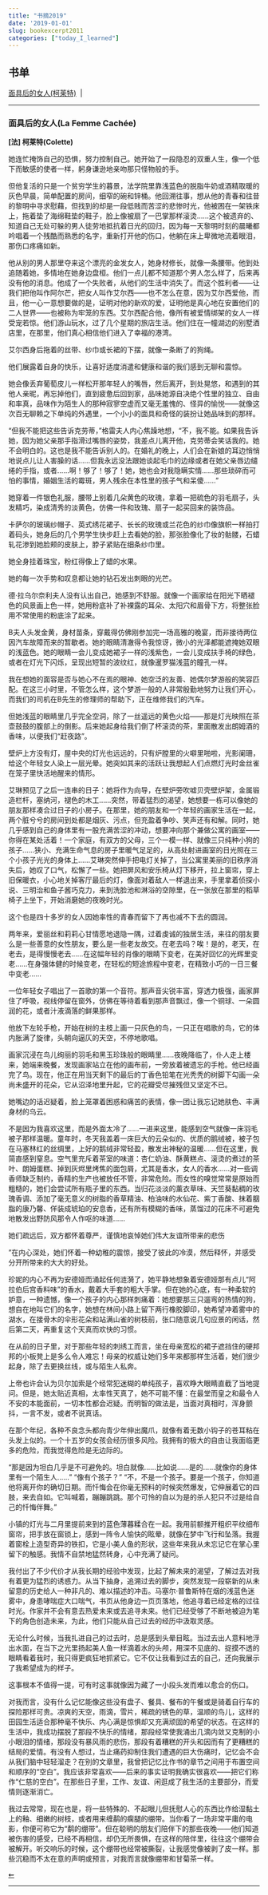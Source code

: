 ```yaml
---
title: "书摘2019"
date: '2019-01-01'
slug: bookexcerpt2011
categories: ["today_I_learned"]
---
```


<div id="header">

## 书单
<a href="#面具后的女人">面具后的女人(柯莱特)</a>&nbsp;&nbsp;|&nbsp;&nbsp;

----------------------------------

<div id="面具后的女人">

### 面具后的女人(La Femme Cachée)
__[法] 柯莱特(Colette)__

她连忙掩饰自己的恐惧，努力控制自己。她开始了一段隐忍的双重人生，像一个低下而敏感的使者一样，躬身谦逊地亲吻那只怪物般的手。

但他复活的只是一个贫穷学生的暮景，法学院里靠浅蓝色的脱脂牛奶或酒精取暖的灰色早晨，简单配置的房间，细窄的碗和锌桶。他回溯往事，想从他的青春和往昔的黎明中寻求慰藉，但找到的却是一段低贱而苦涩的悲惨时光，他被困在一架铁床上，拖着垫了海绵鞋垫的鞋子，脸上像被扇了一巴掌那样滚烫……这个被遗弃的、知道自己无处可躲的男人徒劳地抵抗着日光的回归，因为每一天黎明时刻的晨曦都吟唱着一个残酷而熟悉的名字，重新打开他的伤口，他躺在床上卑微地流着眼泪，那伤口疼痛如新。

他从别的男人那里夺来这个漂亮的金发女人，她身材修长，就像一条腰带。他到处追随着她，多情地在她身边盘桓。他们一点儿都不知道那个男人怎么样了，后来再没有他的消息。他成了一个失败者，从他们的生活中消失了。而这个胜利者——让我们把他叫作阿尔芒，把女人叫作艾尔西——也不怎么在意，因为艾尔西爱他，而且，他一心一意想要做的是，证明对他的新欢的爱，证明他是真心地在安置他们的二人世界——也被称为牢笼的东西。艾尔西配合他，像所有被爱情绑架的女人一样受宠若惊。他们游山玩水，过了几个星期的旅店生活。他们住在一幢湖边的别墅酒店里，在那里，他们真心相信他们进入了幸福的港湾。

艾尔西身后拖着的丝带、纱巾或长裙的下摆，就像一条断了的狗绳。

他们展露着自身的快乐，让喜好适度消遣和健康和谐的我们感到无聊和震惊。

她会像丢弃葡萄皮儿一样松开那年轻人的嘴唇，然后离开，到处晃悠，和遇到的其他人亲昵，再忘掉他们，直到疲惫后回到家，品味她源自决绝个性里的独立、自由和率真，品味作为陌生人的那种寂寥空虚而又毫无羞愧的、怪异的愉悦——就像这次百无聊赖之下单纯的外遇里，一个小小的面具和奇怪的装扮让她品味到的那样。

“但我不能把这些告诉克劳蒂，”格雷夫人内心焦躁地想，“不，我不能。如果我告诉她，因为她父亲那手指滑过嘴唇的姿势，我差点儿离开他，克劳蒂会笑话我的。她不会明白的。这也是我不能告诉别人的。在婚礼的晚上，人们会在新娘的耳边悄悄地说点儿让人害臊的话……但我永远没法跟她谈起毛巾的边缘或者在她父亲唇边缱绻的手指，或者……啊！够了！够了！她，她也会对我隐瞒实情……那些琐碎而可怕的事情，婚姻生活的霉斑，男人残余在本性里的孩子气和呆傻……”

她穿着一件银色礼服，腰带上别着几朵黄色的玫瑰，拿着一把硫色的羽毛扇子，头发精巧，染成清秀的淡黄色，仿佛一件和玫瑰、扇子一起买回来的装饰品。

卡萨尔的玻璃纱帽子、英式绣花裙子、长长的玫瑰或兰花色的纱巾像旗帜一样拍打着码头，她身后的几个男学生快步赶上去看她的脸，那张脸像化了妆的骷髅，石蜡轧花渗到她脸颊的皮肤上，脖子紧贴在细条纱巾里。

她全身挂着珠宝，粉红得像上了蜡的水果。

她的每一次手势和叹息都让她的钻石发出刺眼的光芒。

德·拉乌尔奈利夫人没有认出自己，她感到不舒服。就像一个画家给在阳光下晒褪色的风景画上色一样，她用粉底补了补裸露的耳朵、太阳穴和眉骨下方，将整张脸用不常使用的粉底涂了起来。

B夫人头发金黄，身材苗条，穿戴得仿佛刚参加完一场高雅的晚宴，而非接待两位因汽车故障而来的暂歇者。她的眼睛清澈得令我惊讶，微小的光泽都能遮掩她双眼的浅蓝色。她的眼睛一会儿变成她裙子一样的浅紫色，一会儿变成扶手椅的绿色，或者在灯光下闪烁，呈现出短暂的波纹红，就像暹罗猫浅蓝的瞳孔一样。

我在想她的面容是否与她心不在焉的眼神、她空泛的友善、她偶尔梦游般的笑容匹配。在这三小时里，不管怎么样，这个梦游一般的人非常殷勤地努力让我们开心，而我们的司机在B先生的修理师的帮助下，正在维修我们的汽车。

但她浅蓝的眼睛里几乎完全空洞，除了一丝遥远的黄色火焰——那是灯光映照在茶壶鼓鼓的腹部上的倒影。后来她起身给我们倒了杯滚烫的茶，里面散发出朗姆酒的香味，以便我们“赶夜路”。

壁炉上方没有灯，屋中央的灯光也远远的，只有炉膛里的火噼里啪啦，光影阑珊，给这个年轻女人染上一层光晕。她突如其来的活跃让我想起人们点燃灯光时金丝雀在笼子里快活地醒来的情形。

艾琳预见了之后一连串的日子：她将作为向导，在壁炉旁吹嘘贝壳壁炉架，金属锻造栏杆，塞纳河，褪色的木工……突然，带着猛烈的渴望，她想要一栋可以像她的朋友那样凑合过日子的小房子。在那里，她的朋友和一个年轻的画家生活在一起，两个脏兮兮的房间到处都是烟灰、污点，但充盈着争吵、笑声还有和解。同时，她几乎感到自己的身体里有一股充满苦涩的冲动，想要冲向那个兼做公寓的画室——你得在某处活着！一个家庭，有双方的父母，三个一模一样、就像三只纯种小狗的孩子……狭小、充满生命气息的房子里暖气足足的，从高处射进画室的日光照在三个小孩子光光的身体上……艾琳突然伸手把电灯关掉了，当公寓里美丽的旧秩序消失后，她叹了口气，松懈了一些。她把屏风和安乐椅从灯下移开，拉上窗帘，穿上旧保暖衣，小心地关掉客厅最后的灯，像面对着敌人一样退出来，手里拿着侦探小说、三明治和鱼子酱巧克力，来到洗脸池和淋浴的空隙里，在一张放在那里的稻草椅子上坐下，开始消磨她的夜晚时光。

这个也是四十多岁的女人因她率性的青春而留下了再也减不下去的圆润。

两年来，爱丽丝和莉莉心甘情愿地退隐一隅，过着虔诚的独居生活，来往的朋友要么是一些善意的女性朋友，要么是一些老友故交。在老去吗？唉！是的，老天，在老去，是得慢慢老去……在这幅年轻的肖像的眼睛下变老，在美好回忆的光辉里变老……在身强体健的时候变老，在轻松的短途旅程中变老，在精致小巧的一日三餐中变老……

一位年轻女子唱出了一首歌的第一个音符。那声音尖锐丰富，穿透力极强，画家屏住了呼吸，视线停留在窗外，仿佛在等待着看到那声音飘过，像一个铜球、一朵圆润的花，或者汁液滴落的鲜果那样。

他放下左轮手枪，开始在树的主枝上画一只灰色的鸟，一只正在唱歌的鸟，它的体内胀满了旋律，头朝向逼仄的天空，不停地歌唱。

画家沉浸在鸟儿绚丽的羽毛和黑玉珍珠般的眼睛里……夜晚降临了，仆人走上楼来，她端来晚餐，发现画家站立在他的画布前，一旁放着被遗忘的手枪。他已经画完了鸟。现在，他正在用当天剩下的最后的丁香色铅笔在光秃秃的树脚下勾画一朵尚未盛开的花朵，它从沼泽地里升起，它的花瓣受尽摧残但又坚定不已。

她嘴边的话迟疑着，脸上笼罩着困惑和痛苦的表情，像一团让我忘记她肤色、丰满身材的乌云。


不是因为我喜欢这里，而是外面太冷了……一进来这里，能感到空气就像一床羽毛被子那样温暖。童年时，冬天我盖着一床巨大的云朵似的、优质的鹅绒被，被子包在马塞林红的丝绸里，上好的鹅绒非常轻盈，散发出神秘的温暖……但在这里，我简直感到窒息。空气里充斥着茶室的味道：杏仁奶油、酥黄糕点、滚烫的煮过的茶叶、朗姆蛋糕、掉到灰烬里烤焦的面包屑，尤其是香水，女人的香水……对一些调香师缺乏制约，香精的生产也被放任不管，非常危险。而女性的嗅觉常常是原始而粗糙的，她们会尝试所有瓶子里的东西。当归花淡淡的薰衣草味、天竺葵黏稠的玫瑰香调、添加了毫无意义的树脂的香草精油、柏油味的水仙花、紫丁香酸、抹着胭脂的康乃馨、佯装成琥珀的安息香，还有所有模糊的香味，蒸馏过的花床不可避免地散发出野防风那令人作呕的味道……

她们疏远后，双方都怀着尊严，谨慎地哀悼她们伟大友谊所带来的悲伤

”在内心深处，她们怀着一种幼稚的震惊，接受了彼此的冷漠，然后释怀，并感受分开所带来的大大的好处。

珍妮的内心不再为安德娅而涌起任何涟漪了，她平静地想象着安德娅那有点儿“阿拉伯后宫香料味”的香水，戴着大手套的粗大手掌。但在她的心底，有一种柔软的妒意，一种遗憾，像一个孩子的内心那样刺痛着：她想要那三只遛弯的热情的狗，想自在地叫它们的名字，她想在林间小路上留下两行橡胶脚印，她希望冲着雾中的湖水，在接骨木的伞形花朵和站满山雀的树枝前，张口随意说几句应景的闲话，然后第二天，再重复这个天真而欢快的习惯。

在从前的日子里，对于那些年轻的刺绣工而言，坐在母亲宽松的裙子遮挡住的硬邦邦的小板凳上是多么令人难忘！母亲的权威让她们多年来都那样生活着，她们很少起身，除了去更换丝线，或与陌生人私奔。

上帝也许会认为贝尔加索是个经常犯迷糊的单纯孩子，喜欢睁大眼睛直截了当地提问。但是，她太贴近真相，太率性天真了，她不可能不懂：在最堂而皇之和最令人不安的本能面前，一切本性都会迟疑。而明智的做法是，当面对真相时，浑身颤抖，一言不发，或者不说真话。

在那个年纪，各种不良念头都向青少年伸出魔爪，就像有着无数小钩子的苍耳粘在头发上似的。一个十五岁的女孩会经历很多风险。我拥有的极大的自由让我面临更多的危险，而我觉得危险是无边际的。

“那是因为坦白几乎是不可避免的。坦白就像……比如说……是的……就像你的身体里有一个陌生人……”
“像有个孩子？”
“不，不是一个孩子。要是一个孩子，你知道他将离开你的确切日期。而忏悔会在你毫无预料的时候突然爆发，它伸展着它的四肢，来去自如。它叫喊着，蹦蹦跳跳。那个可怜的自以为是的杀人犯只不过是给自己的忏悔伴舞。”

小镇的灯光与二月里提前来到的蓝色薄暮糅合在一起。我用前额推开粗织平纹细布窗帘，把手放在窗锁上，感到一阵令人愉快的眩晕，就像在梦中飞行和坠落。我握着窗栓上造型奇异的铁扣，它是小美人鱼的形状，这些年来我从未忘记它在掌心里留下的触感。我情不自禁地猛然转身，心中充满了疑问。

我付出了不少代价才从我长期的经验中发现，比起了解未来的渴望，了解过去对我有着更为猛烈的诱惑力。从当下抽身，追溯过去的脚步，突然发现一段崭新的从未留意的历史给人一种非凡的、难以描述的冲击。马塞尔·普鲁斯特在烟的浅蓝色迷雾中，身患哮喘症大口喘气，书页从他身边一页页落地，他追寻着已经定格的过往时光。作家并不会有意去热爱未来或去追寻未来。他们已经受够了不断地被迫为笔下的角色创造未来，为此，他们只能从自己过去的经历中汲取灵感。

无论什么时候，当我扎进自己的过去时，总是感到头晕目眩。当过去出人意料地浮出水面，在当下之光里扬起美人鱼一样滴着水的头颅，用深不见底的、捉摸不透的眼睛看着我时，我只得更疯狂地抓紧它。它不仅让我看到过去的自己，还向我展示了我希望成为的样子。

这事根本不值得一提，可有时这事就像因为藏了一小段头发而难以愈合的伤口。

对我而言，没有什么记忆能像这些没有盘子、餐具、餐布的午餐或是骑着自行车的探险那样可贵。凉爽的天空，雨滴，雪片，稀疏的锈色的草，温顺的鸟儿，这样的田园生活适合那种毫不快乐、内心满是惊惧却又充满顽固的希望的状态。在这样的生活中，我成功摆脱了那段不快乐的情绪，那段经常使我涌出几滴内敛又克制的小小眼泪的情绪，那段没有暴风雨的悲伤，那段有着糟糕的开头和因而有了更糟糕的结局的爱情。有没有人想过，当止痛药抑制住我们遭遇的巨大伤痛时，记忆会不会从我们脑中轻轻溜走？在别的文章里，我曾把记忆比作书的章节之间用于布置空间和顺序的“空白”。我应该非常喜欢——后来的事实证明我确实很喜欢——把它们称作“仁慈的空白”。在那些日子里，工作、友谊、闲逛成了我生活的主要部分，而爱情则逐渐消亡。

我过去常常，现在也是，将一些特殊的、不起眼儿但抚慰人心的东西比作给湿黏土上的釉、细嫩的树枝，或者用来缠鹬的瘸腿的绷带。当你看了一场非常平庸的电影，你便可称它为“鹬的绷带”。但在聪明的朋友们陪伴下的那些夜晚——他们知道被伤害的感受，已经不再相信，却仍无所畏惧，在这样的陪伴里，往往这个绷带会被解开。听交响乐的时候，这个绷带也经常被撕裂，让我感觉像被剥了皮一样。那些沉稳而不太在意的声明或预言，对我而言就像绷带和甘菊茶一样。

<a href="#header">⇜</a>

----------------------------------
